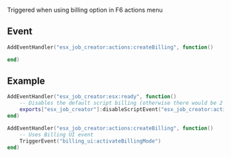 Triggered when using billing option in F6 actions menu

## Event
``` lua
AddEventHandler("esx_job_creator:actions:createBilling", function()

end)
```

## Example
``` lua
AddEventHandler("esx_job_creator:esx:ready", function() 
    -- Disables the default script billing (otherwise there would be 2 billings)
    exports["esx_job_creator"]:disableScriptEvent("esx_job_creator:actions:createBilling")
end)

AddEventHandler("esx_job_creator:actions:createBilling", function()
    -- Uses Billing UI event
    TriggerEvent("billing_ui:activateBillingMode")
end)
```